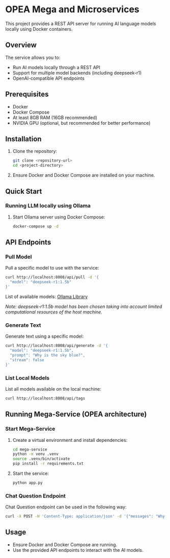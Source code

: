 # OPEA Mega and Microservices

This project provides a REST API server for running AI language models locally using Docker containers.

## Overview
The service allows you to:
- Run AI models locally through a REST API
- Support for multiple model backends (including deepseek-r1)
- OpenAI-compatible API endpoints

## Prerequisites
- Docker
- Docker Compose
- At least 8GB RAM (16GB recommended)
- NVIDIA GPU (optional, but recommended for better performance)

## Installation

1. Clone the repository:
    ```bash
    git clone <repository-url>
    cd <project-directory>
    ```

2. Ensure Docker and Docker Compose are installed on your machine.

## Quick Start

### Running LLM locally using Ollama

1. Start Ollama server using Docker Compose:
    ```bash
    docker-compose up -d
    ```

## API Endpoints

### Pull Model
Pull a specific model to use with the service:
```bash
curl http://localhost:8008/api/pull -d '{
  "model": "deepseek-r1:1.5b"
}'
```
List of available models: [Ollama Library](https://ollama.com/library)

*Note: deepseek-r1:1.5b model has been chosen taking into account limited computational resources of the host machine.*

### Generate Text
Generate text using a specific model:
```bash
curl http://localhost:8008/api/generate -d '{
  "model": "deepseek-r1:1.5b",
  "prompt": "Why is the sky blue?",
  "stream": false
}'
```

### List Local Models
List all models available on the local machine:
```bash
curl http://localhost:8008/api/tags
```

## Running Mega-Service (OPEA architecture)

### Start Mega-Service

1. Create a virtual environment and install dependencies:
    ```bash
    cd mega-service
    python -m venv .venv
    source .venv/bin/activate
    pip install -r requirements.txt
    ```

2. Start the service:
    ```bash
    python app.py
    ```

### Chat Question Endpoint
Chat Question endpoint can be used in the following way:
```bash
curl -X POST -H 'Content-Type: application/json' -d '{"messages": "Why the sky is blue?"}' http://localhost:8000/v1/chat/question
```

## Usage

- Ensure Docker and Docker Compose are running.
- Use the provided API endpoints to interact with the AI models.

